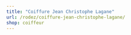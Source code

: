 ```yaml
---
title: "Coiffure Jean Christophe Lagane"
url: /rodez/coiffure-jean-christophe-lagane/
shop: coiffeur
---
```

